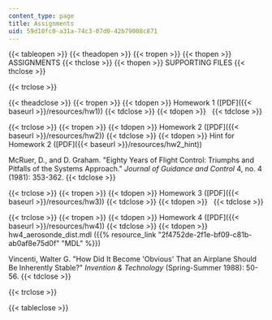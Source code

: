 ```yaml
---
content_type: page
title: Assignments
uid: 59d10fc0-a31a-74c3-07d0-42b79008c871
---
```


{{< tableopen >}}
{{< theadopen >}}
{{< tropen >}}
{{< thopen >}}
ASSIGNMENTS
{{< thclose >}}
{{< thopen >}}
SUPPORTING FILES
{{< thclose >}}

{{< trclose >}}

{{< theadclose >}}
{{< tropen >}}
{{< tdopen >}}
Homework 1 ([PDF]({{< baseurl >}}/resources/hw1))
{{< tdclose >}}
{{< tdopen >}}
 
{{< tdclose >}}

{{< trclose >}}
{{< tropen >}}
{{< tdopen >}}
Homework 2 ([PDF]({{< baseurl >}}/resources/hw2))
{{< tdclose >}}
{{< tdopen >}}
Hint for Homework 2 ([PDF]({{< baseurl >}}/resources/hw2_hint))  
  
McRuer, D., and D. Graham. "Eighty Years of Flight Control: Triumphs and Pitfalls of the Systems Approach." _Journal of Guidance and Control_ 4, no. 4 (1981): 353-362.
{{< tdclose >}}

{{< trclose >}}
{{< tropen >}}
{{< tdopen >}}
Homework 3 ([PDF]({{< baseurl >}}/resources/hw3))
{{< tdclose >}}
{{< tdopen >}}
 
{{< tdclose >}}

{{< trclose >}}
{{< tropen >}}
{{< tdopen >}}
Homework 4 ([PDF]({{< baseurl >}}/resources/hw4))
{{< tdclose >}}
{{< tdopen >}}
hw4\_aerosonde\_dist.mdl ({{% resource_link "2f4752de-2f1e-bf09-c81b-ab0af8e75d0f" "MDL" %}})  
  
Vincenti, Walter G. "How Did It Become 'Obvious' That an Airplane Should Be Inherently Stable?" _Invention & Technology_ (Spring-Summer 1988): 50-56.
{{< tdclose >}}

{{< trclose >}}

{{< tableclose >}}